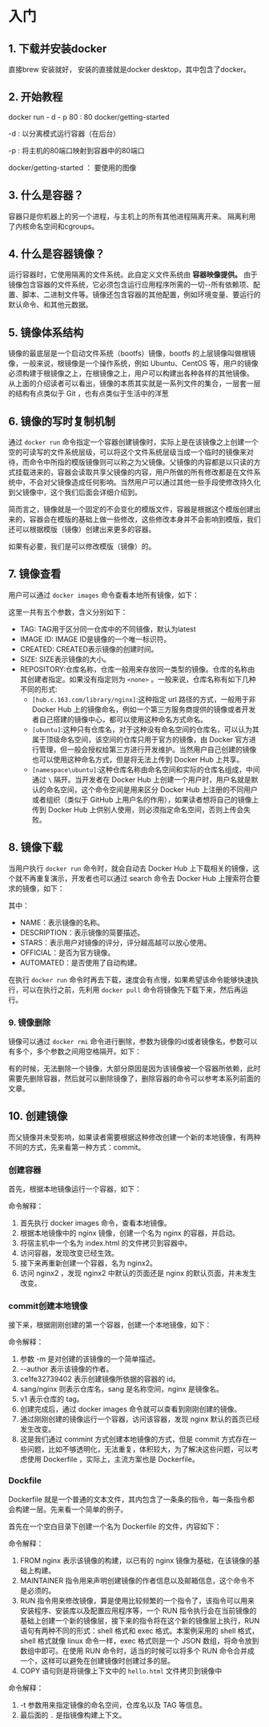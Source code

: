 # 入门

## 1. 下载并安装docker

直接brew 安装就好， 安装的直接就是docker desktop，其中包含了docker。

## 2. 开始教程

docker run - d - p 80 : 80 docker/getting-started

-d : 以分离模式运行容器（在后台）

-p : 将主机的80端口映射到容器中的80端口

docker/getting-started ： 要使用的图像

## 3. 什么是容器？

容器只是你机器上的另一个进程，与主机上的所有其他进程隔离开来。 隔离利用了内核命名空间和cgroups。

## 4. 什么是容器镜像？

运行容器时，它使用隔离的文件系统。此自定义文件系统由 **容器映像提供。** 由于镜像包含容器的文件系统，它必须包含运行应用程序所需的一切--所有依赖项、配置、脚本、二进制文件等。镜像还包含容器的其他配置，例如环境变量、要运行的默认命令、和其他元数据。

## 5.  镜像体系结构

镜像的最底层是一个启动文件系统（bootfs）镜像，bootfs 的上层镜像叫做根镜像，一般来说，根镜像是一个操作系统，例如 Ubuntu、CentOS 等，用户的镜像必须构建于根镜像之上，在根镜像之上，用户可以构建出各种各样的其他镜像。
从上面的介绍读者可以看出，镜像的本质其实就是一系列文件的集合，一层套一层的结构有点类似于 Git ，也有点类似于生活中的洋葱

## 6. 镜像的写时复制机制

通过 `docker run` 命令指定一个容器创建镜像时，实际上是在该镜像之上创建一个空的可读写的文件系统层级，可以将这个文件系统层级当成一个临时的镜像来对待，而命令中所指的模版镜像则可以称之为父镜像。父镜像的内容都是以只读的方式挂载进来的，容器会读取共享父镜像的内容，用户所做的所有修改都是在文件系统中，不会对父镜像造成任何影响。当然用户可以通过其他一些手段使修改持久化到父镜像中，这个我们后面会详细介绍到。

简而言之，镜像就是一个固定的不会变化的模版文件，容器是根据这个模版创建出来的，容器会在模版的基础上做一些修改，这些修改本身并不会影响到模版，我们还可以根据模版（镜像）创建出来更多的容器。

如果有必要，我们是可以修改模版（镜像）的。

## 7. 镜像查看

用户可以通过 `docker images` 命令查看本地所有镜像，如下：

这里一共有五个参数，含义分别如下：

- TAG: TAG用于区分同一仓库中的不同镜像，默认为latest
- IMAGE ID: IMAGE ID是镜像的一个唯一标识符。
- CREATED: CREATED表示镜像的创建时间。
- SIZE: SIZE表示镜像的大小。
- REPOSITORY:仓库名称，仓库一般用来存放同一类型的镜像。仓库的名称由其创建者指定。如果没有指定则为 `<none>` 。一般来说，仓库名称有如下几种不同的形式:
  - `[hub.c.163.com/library/nginx]`:这种指定 url 路径的方式，一般用于非 Docker Hub 上的镜像命名，例如一个第三方服务商提供的镜像或者开发者自己搭建的镜像中心，都可以使用这种命名方式命名。
  - `[ubuntu]`:这种只有仓库名，对于这种没有命名空间的仓库名，可以认为其属于顶级命名空间，该空间的仓库只用于官方的镜像，由 Docker 官方进行管理，但一般会授权给第三方进行开发维护。当然用户自己创建的镜像也可以使用这种命名方式，但是将无法上传到 Docker Hub 上共享。
  - `[namespace\ubuntu]`:这种仓库名称由命名空间和实际的仓库名组成，中间通过 `\` 隔开。当开发者在 Docker Hub 上创建一个用户时，用户名就是默认的命名空间，这个命令空间是用来区分 Docker Hub 上注册的不同用户或者组织（类似于 GitHub 上用户名的作用），如果读者想将自己的镜像上传到 Docker Hub 上供别人使用，则必须指定命名空间，否则上传会失败。

## 8. 镜像下载

当用户执行 `docker run` 命令时，就会自动去 Docker Hub 上下载相关的镜像，这个就不再重复演示，开发者也可以通过 search 命令去 Docker Hub 上搜索符合要求的镜像，如下：

其中：

- NAME：表示镜像的名称。
- DESCRIPTION：表示镜像的简要描述。
- STARS：表示用户对镜像的评分，评分越高越可以放心使用。
- OFFICIAL：是否为官方镜像。
- AUTOMATED：是否使用了自动构建。

在执行 `docker run` 命令时再去下载，速度会有点慢，如果希望该命令能够快速执行，可以在执行之前，先利用 `docker pull` 命令将镜像先下载下来，然后再运行。



### 9. 镜像删除

镜像可以通过 `docker rmi` 命令进行删除，参数为镜像的id或者镜像名，参数可以有多个，多个参数之间用空格隔开。如下：

有的时候，无法删除一个镜像，大部分原因是因为该镜像被一个容器所依赖，此时需要先删除容器，然后就可以删除镜像了，删除容器的命令可以参考本系列前面的文章。



## 10. 创建镜像

而父镜像并未受影响，如果读者需要根据这种修改创建一个新的本地镜像，有两种不同的方式，先来看第一种方式：commit。

### 创建容器

首先，根据本地镜像运行一个容器，如下：

命令解释：

1. 首先执行 docker images 命令，查看本地镜像。
2. 根据本地镜像中的 nginx 镜像，创建一个名为 nginx 的容器，并启动。
3. 将宿主机中一个名为 index.html 的文件拷贝到容器中。
4. 访问容器，发现改变已经生效。
5. 接下来再重新创建一个容器，名为 nginx2。
6. 访问 nginx2 ，发现 nginx2 中默认的页面还是 nginx 的默认页面，并未发生改变。

### commit创建本地镜像

接下来，根据刚刚创建的第一个容器，创建一个本地镜像，如下：

命令解释：

1. 参数 -m 是对创建的该镜像的一个简单描述。
2. --author 表示该镜像的作者。
3. ce1fe32739402 表示创建镜像所依据的容器的 id。
4. sang/nginx 则表示仓库名，sang 是名称空间，nginx 是镜像名。
5. v1 表示仓库的 tag。
6. 创建完成后，通过 docker images 命令就可以查看到刚刚创建的镜像。
7. 通过刚刚创建的镜像运行一个容器，访问该容器，发现 nginx 默认的首页已经发生改变。
8. 这是我们通过 commint 方式创建本地镜像的方式，但是 commit 方式存在一些问题，比如不够透明化，无法重复，体积较大，为了解决这些问题，可以考虑使用 Dockerfile ，实际上，主流方案也是 Dockerfile。

### Dockfile

Dockerfile 就是一个普通的文本文件，其内包含了一条条的指令，每一条指令都会构建一层。先来看一个简单的例子。

首先在一个空白目录下创建一个名为 Dockerfile 的文件，内容如下：

命令解释：

1. FROM nginx 表示该镜像的构建，以已有的 nginx 镜像为基础，在该镜像的基础上构建。
2. MAINTAINER 指令用来声明创建镜像的作者信息以及邮箱信息，这个命令不是必须的。
3. RUN 指令用来修改镜像，算是使用比较频繁的一个指令了，该指令可以用来安装程序、安装库以及配置应用程序等，一个 RUN 指令执行会在当前镜像的基础上创建一个新的镜像层，接下来的指令将在这个新的镜像层上执行，RUN 语句有两种不同的形式：shell 格式和 exec 格式。本案例采用的 shell 格式，shell 格式就像 linux 命令一样，exec 格式则是一个 JSON 数组，将命令放到数组中即可。在使用 RUN 命令时，适当的时候可以将多个 RUN 命令合并成一个，这样可以避免在创建镜像时创建过多的层。
4. COPY 语句则是将镜像上下文中的 `hello.html` 文件拷贝到镜像中

命令解释：

1. -t 参数用来指定镜像的命名空间，仓库名以及 TAG 等信息。
2. 最后面的 `.` 是指镜像构建上下文。